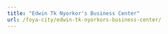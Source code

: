 ```yaml
---
title: "Edwin Tk Nyorkor's Business Center"
url: /foya-city/edwin-tk-nyorkors-business-center/
---
```


